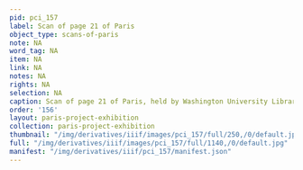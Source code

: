 ```yaml
---
pid: pci_157
label: Scan of page 21 of Paris
object_type: scans-of-paris
note: NA
word_tag: NA
item: NA
link: NA
notes: NA
rights: NA
selection: NA
caption: Scan of page 21 of Paris, held by Washington University Libraries
order: '156'
layout: paris-project-exhibition
collection: paris-project-exhibition
thumbnail: "/img/derivatives/iiif/images/pci_157/full/250,/0/default.jpg"
full: "/img/derivatives/iiif/images/pci_157/full/1140,/0/default.jpg"
manifest: "/img/derivatives/iiif/pci_157/manifest.json"
---
```

